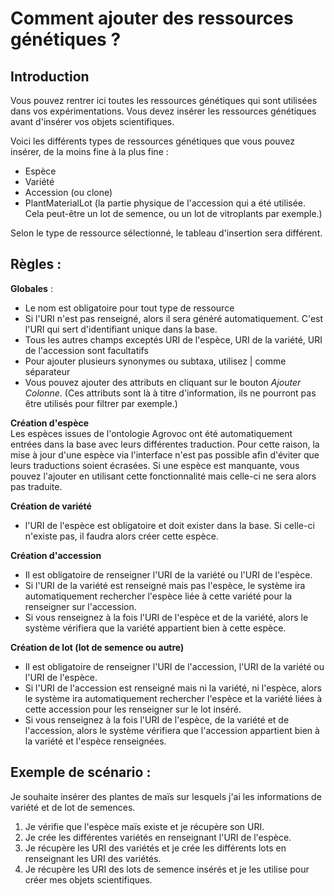 # Comment ajouter des ressources génétiques ?  

## Introduction
Vous pouvez rentrer ici toutes les ressources génétiques qui sont utilisées dans vos expérimentations.
Vous devez insérer les ressources génétiques avant d'insérer vos objets scientifiques.

Voici les différents types de ressources génétiques que vous pouvez insérer, de la moins fine à la plus fine : 
- Espèce
- Variété
- Accession (ou clone)
- PlantMaterialLot (la partie physique de l'accession qui a été utilisée. Cela peut-être un lot de semence, ou un lot de vitroplants par exemple.)

Selon le type de ressource sélectionné, le tableau d'insertion sera différent.

## Règles : 
**Globales** :
- Le nom est obligatoire pour tout type de ressource
- Si l'URI n'est pas renseigné, alors il sera généré automatiquement. C'est l'URI qui sert d'identifiant unique dans la base.
- Tous les autres champs exceptés URI de l'espèce, URI de la variété, URI de l'accession sont facultatifs
- Pour ajouter plusieurs synonymes ou subtaxa, utilisez | comme séparateur
- Vous pouvez ajouter des attributs en cliquant sur le bouton *Ajouter Colonne*. (Ces attributs sont là à titre d'information, ils ne pourront pas être utilisés pour filtrer par exemple.)

**Création d'espèce**  
Les espèces issues de l'ontologie Agrovoc ont été automatiquement entrées dans la base avec leurs différentes traduction. Pour cette raison, la mise à jour d'une espèce via l'interface n'est pas possible afin d'éviter que leurs traductions soient écrasées.
Si une espèce est manquante, vous pouvez l'ajouter en utilisant cette fonctionnalité mais celle-ci ne sera alors pas traduite.

**Création de variété** 
- l'URI de l'espèce est obligatoire et doit exister dans la base. Si celle-ci n'existe pas, il faudra alors créer cette espèce.

**Création d'accession** 
- Il est obligatoire de renseigner l'URI de la variété ou l'URI de l'espèce.
- Si l'URI de la variété est renseigné mais pas l'espèce, le système ira automatiquement rechercher l'espèce liée à cette variété pour la renseigner sur l'accession.
- Si vous renseignez à la fois l'URI de l'espèce et de la variété, alors le système vérifiera que la variété appartient bien à cette espèce.

**Création de lot (lot de semence ou autre)** 
- Il est obligatoire de renseigner l'URI de l'accession, l'URI de la variété ou l'URI de l'espèce.
- Si l'URI de l'accession est renseigné mais ni la variété, ni l'espèce, alors le système ira automatiquement rechercher l'espèce et la variété liées à cette accession pour les renseigner sur le lot inséré.
- Si vous renseignez à la fois l'URI de l'espèce, de la variété et de l'accession, alors le système vérifiera que l'accession appartient bien à la variété et l'espèce renseignées.

## Exemple de scénario : 
Je souhaite insérer des plantes de maïs sur lesquels j'ai les informations de variété et de lot de semences.
1. Je vérifie que l'espèce maïs existe et je récupère son URI.
2. Je crée les différentes variétés en renseignant l'URI de l'espèce.
3. Je récupère les URI des variétés et je crée les différents lots en renseignant les URI des variétés.
4. Je récupère les URI des lots de semence insérés et je les utilise pour créer mes objets scientifiques. 
